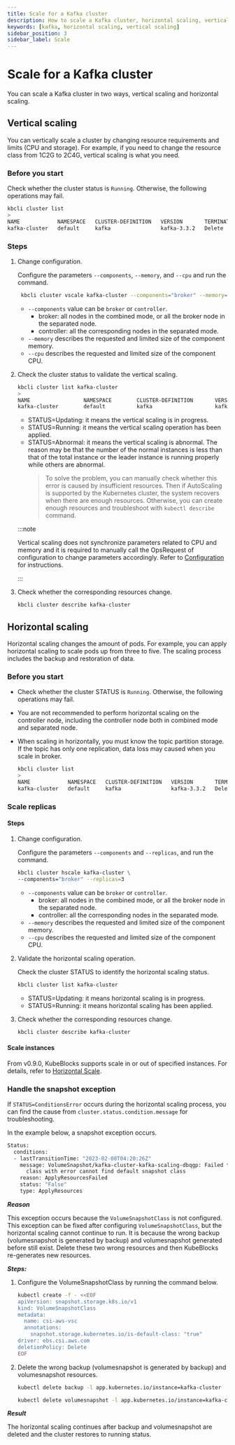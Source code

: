 ```yaml
---
title: Scale for a Kafka cluster
description: How to scale a Kafka cluster, horizontal scaling, vertical scaling
keywords: [kafka, horizontal scaling, vertical scaling]
sidebar_position: 3
sidebar_label: Scale
---
```


# Scale for a Kafka cluster

You can scale a Kafka cluster in two ways, vertical scaling and horizontal scaling.

## Vertical scaling

You can vertically scale a cluster by changing resource requirements and limits (CPU and storage). For example, if you need to change the resource class from 1C2G to 2C4G, vertical scaling is what you need.

### Before you start

Check whether the cluster status is `Running`. Otherwise, the following operations may fail.

```bash
kbcli cluster list
>
NAME            NAMESPACE   CLUSTER-DEFINITION   VERSION       TERMINATION-POLICY   STATUS    CREATED-TIME                 
kafka-cluster   default     kafka                kafka-3.3.2   Delete               Running   Jul 19,2023 18:01 UTC+0800   
```

### Steps

1. Change configuration.

   Configure the parameters `--components`, `--memory`, and `--cpu` and run the command.

   ```bash
    kbcli cluster vscale kafka-cluster --components="broker" --memory="4Gi" --cpu="2" 
   ```

   - `--components` value can be `broker` or `controller`.
     - broker: all nodes in the combined mode, or all the broker node in the separated node.
     - controller: all the corresponding nodes in the separated mode.
   - `--memory` describes the requested and limited size of the component memory.
   - `--cpu` describes the requested and limited size of the component CPU.

2. Check the cluster status to validate the vertical scaling.

    ```bash
    kbcli cluster list kafka-cluster
    >
    NAME                 NAMESPACE        CLUSTER-DEFINITION       VERSION                TERMINATION-POLICY        STATUS          CREATED-TIME
    kafka-cluster        default          kafka                    kafka-3.3.2            Delete                    Updating        Jan 29,2023 14:29 UTC+0800
    ```

   - STATUS=Updating: it means the vertical scaling is in progress.
   - STATUS=Running: it means the vertical scaling operation has been applied.
   - STATUS=Abnormal: it means the vertical scaling is abnormal. The reason may be that the number of the normal instances is less than that of the total instance or the leader instance is running properly while others are abnormal.
     > To solve the problem, you can manually check whether this error is caused by insufficient resources. Then if AutoScaling is supported by the Kubernetes cluster, the system recovers when there are enough resources. Otherwise, you can create enough resources and troubleshoot with `kubectl describe` command.

    :::note

    Vertical scaling does not synchronize parameters related to CPU and memory and it is required to manually call the OpsRequest of configuration to change parameters accordingly. Refer to [Configuration](./../configuration/configuration.md) for instructions.

    :::

3. Check whether the corresponding resources change.

    ```bash
    kbcli cluster describe kafka-cluster
    ```

## Horizontal scaling

Horizontal scaling changes the amount of pods. For example, you can apply horizontal scaling to scale pods up from three to five. The scaling process includes the backup and restoration of data.

### Before you start

- Check whether the cluster STATUS is `Running`. Otherwise, the following operations may fail.
- You are not recommended to perform horizontal scaling on the controller node, including the controller node both in combined mode and separated node.
- When scaling in horizontally, you must know the topic partition storage. If the topic has only one replication, data loss may caused when you scale in broker.

  ```bash
  kbcli cluster list
  >
  NAME            NAMESPACE   CLUSTER-DEFINITION   VERSION       TERMINATION-POLICY   STATUS    CREATED-TIME                 
  kafka-cluster   default     kafka                kafka-3.3.2   Delete               Running   Jul 19,2023 18:01 UTC+0800   
  ```

### Scale replicas

#### Steps

1. Change configuration.

   Configure the parameters `--components` and `--replicas`, and run the command.

   ```bash
   kbcli cluster hscale kafka-cluster \
   --components="broker" --replicas=3
   ```

   - `--components` value can be `broker` or `controller`.
     - broker: all nodes in the combined mode, or all the broker node in the separated node.
     - controller: all the corresponding nodes in the separated mode.
   - `--memory` describes the requested and limited size of the component memory.
   - `--cpu` describes the requested and limited size of the component CPU.

2. Validate the horizontal scaling operation.

   Check the cluster STATUS to identify the horizontal scaling status.

   ```bash
   kbcli cluster list kafka-cluster
   ```

   - STATUS=Updating: it means horizontal scaling is in progress.
   - STATUS=Running: it means horizontal scaling has been applied.

3. Check whether the corresponding resources change.

    ```bash
    kbcli cluster describe kafka-cluster
    ```

#### Scale instances

From v0.9.0, KubeBlocks supports scale in or out of specified instances. For details, refer to [Horizontal Scale](./../../maintaince/scale/horizontal-scale.md#scale-instances).

### Handle the snapshot exception

If `STATUS=ConditionsError` occurs during the horizontal scaling process, you can find the cause from `cluster.status.condition.message` for troubleshooting.

In the example below, a snapshot exception occurs.

```bash
Status:
  conditions: 
  - lastTransitionTime: "2023-02-08T04:20:26Z"
    message: VolumeSnapshot/kafka-cluster-kafka-scaling-dbqgp: Failed to set default snapshot
      class with error cannot find default snapshot class
    reason: ApplyResourcesFailed
    status: "False"
    type: ApplyResources
```

***Reason***

This exception occurs because the `VolumeSnapshotClass` is not configured. This exception can be fixed after configuring `VolumeSnapshotClass`, but the horizontal scaling cannot continue to run. It is because the wrong backup (volumesnapshot is generated by backup) and volumesnapshot generated before still exist. Delete these two wrong resources and then KubeBlocks re-generates new resources.

***Steps:***

1. Configure the VolumeSnapshotClass by running the command below.

   ```bash
   kubectl create -f - <<EOF
   apiVersion: snapshot.storage.k8s.io/v1
   kind: VolumeSnapshotClass
   metadata:
     name: csi-aws-vsc
     annotations:
       snapshot.storage.kubernetes.io/is-default-class: "true"
   driver: ebs.csi.aws.com
   deletionPolicy: Delete
   EOF
   ```

2. Delete the wrong backup (volumesnapshot is generated by backup) and volumesnapshot resources.

   ```bash
   kubectl delete backup -l app.kubernetes.io/instance=kafka-cluster
   
   kubectl delete volumesnapshot -l app.kubernetes.io/instance=kafka-cluster

   ```

***Result***

The horizontal scaling continues after backup and volumesnapshot are deleted and the cluster restores to running status.
